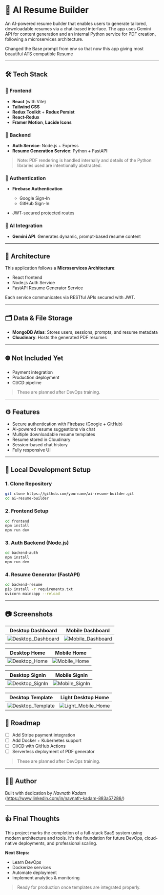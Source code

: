 # 🧠 AI Resume Builder

An AI-powered resume builder that enables users to generate tailored, downloadable resumes via a chat-based interface. The app uses Gemini API for content generation and an internal Python service for PDF creation, following a microservices architecture.

Changed the Base prompt from env so that now this app giving most beautiful ATS compatible Resume 

---

## 🛠️ Tech Stack

### 🔹 Frontend

- **React** (with Vite)
- **Tailwind CSS**
- **Redux Toolkit** + **Redux Persist**
- **React-Redux**
- **Framer Motion**, **Lucide Icons**

### 🔹 Backend

- **Auth Service**: Node.js + Express
- **Resume Generation Service**: Python + FastAPI

> Note: PDF rendering is handled internally and details of the Python libraries used are intentionally abstracted.

### 🔹 Authentication

- **Firebase Authentication**

  - Google Sign-In
  - GitHub Sign-In

- JWT-secured protected routes

### 🔹 AI Integration

- **Gemini API**: Generates dynamic, prompt-based resume content

---

## 🧱 Architecture

This application follows a **Microservices Architecture**:

- React frontend
- Node.js Auth Service
- FastAPI Resume Generator Service

Each service communicates via RESTful APIs secured with JWT.

---

## 🗂️ Data & File Storage

- **MongoDB Atlas**: Stores users, sessions, prompts, and resume metadata
- **Cloudinary**: Hosts the generated PDF resumes

---

## ⛔️ Not Included Yet

- Payment integration
- Production deployment
- CI/CD pipeline

> These are planned after DevOps training.

---

## ⚙️ Features

- Secure authentication with Firebase (Google + GitHub)
- AI-powered resume suggestions via chat
- Multiple downloadable resume templates
- Resume stored in Cloudinary
- Session-based chat history
- Fully responsive UI

---

## 🧪 Local Development Setup

### 1. Clone Repository

```bash
git clone https://github.com/yourname/ai-resume-builder.git
cd ai-resume-builder
```

### 2. Frontend Setup

```bash
cd frontend
npm install
npm run dev
```

### 3. Auth Backend (Node.js)

```bash
cd backend-auth
npm install
npm run dev
```

### 4. Resume Generator (FastAPI)

```bash
cd backend-resume
pip install -r requirements.txt
uvicorn main:app --reload
```

---

## 📷 Screenshots

| Desktop Dashboard                                                                                                      | Mobile Dashboard                                                                                                     |
| ---------------------------------------------------------------------------------------------------------------------- | -------------------------------------------------------------------------------------------------------------------- |
| ![Desktop_Dashboard](https://github.com/ndk123-web/ai-resume-maker/raw/main/frontend/src/assets/Desktop_Dashboard.png) | ![Mobile_Dashboard](https://github.com/ndk123-web/ai-resume-maker/raw/main/frontend/src/assets/Mobile_Dashboard.png) |

| Desktop Home                                                                                                 | Mobile Home                                                                                                |
| ------------------------------------------------------------------------------------------------------------ | ---------------------------------------------------------------------------------------------------------- |
| ![Desktop_Home](https://github.com/ndk123-web/ai-resume-maker/raw/main/frontend/src/assets/Desktop_Home.png) | ![Mobile_Home](https://github.com/ndk123-web/ai-resume-maker/raw/main/frontend/src/assets/Mobile_Home.png) |

| Desktop SignIn                                                                                                   | Mobile SignIn                                                                                                  |
| ---------------------------------------------------------------------------------------------------------------- | -------------------------------------------------------------------------------------------------------------- |
| ![Desktop_SignIn](https://github.com/ndk123-web/ai-resume-maker/raw/main/frontend/src/assets/Desktop_SignIn.png) | ![Mobile_SignIn](https://github.com/ndk123-web/ai-resume-maker/raw/main/frontend/src/assets/Mobile_SignIn.png) |

| Desktop Template                                                                                                     | Light Desktop Home                                                                                                     |
| -------------------------------------------------------------------------------------------------------------------- | ---------------------------------------------------------------------------------------------------------------------- |
| ![Desktop_Template](https://github.com/ndk123-web/ai-resume-maker/raw/main/frontend/src/assets/Desktop_Template.png) | ![Light_Mobile_Home](https://github.com/ndk123-web/ai-resume-maker/raw/main/frontend/src/assets/Light_Mobile_Home.png) |

## 📌 Roadmap

- [ ] Add Stripe payment integration
- [ ] Add Docker + Kubernetes support
- [ ] CI/CD with GitHub Actions
- [ ] Serverless deployment of PDF generator

> These are planned after DevOps training.

---

## 🙋‍♂️ Author

Built with dedication by _Navnath Kadam_ (https://www.linkedin.com/in/navnath-kadam-883a57288/)

---

## 👍 Final Thoughts

This project marks the completion of a full-stack SaaS system using modern architecture and tools. It's the foundation for future DevOps, cloud-native deployments, and professional scaling.

**Next Steps:**

- Learn DevOps
- Dockerize services
- Automate deployment
- Implement analytics & monitoring

> Ready for production once templates are integrated properly.
